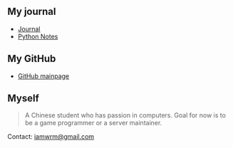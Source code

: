 ## My journal
* [Journal](/docs/cap-journal.md)
* [Python Notes](/docs/t1.md)

## My GitHub
* [GitHub mainpage](https://github.com/iamwrm)



## Myself
> A Chinese student who has passion in computers. Goal for now is to be a game programmer or a server maintainer.

Contact: iamwrm@gmail.com


